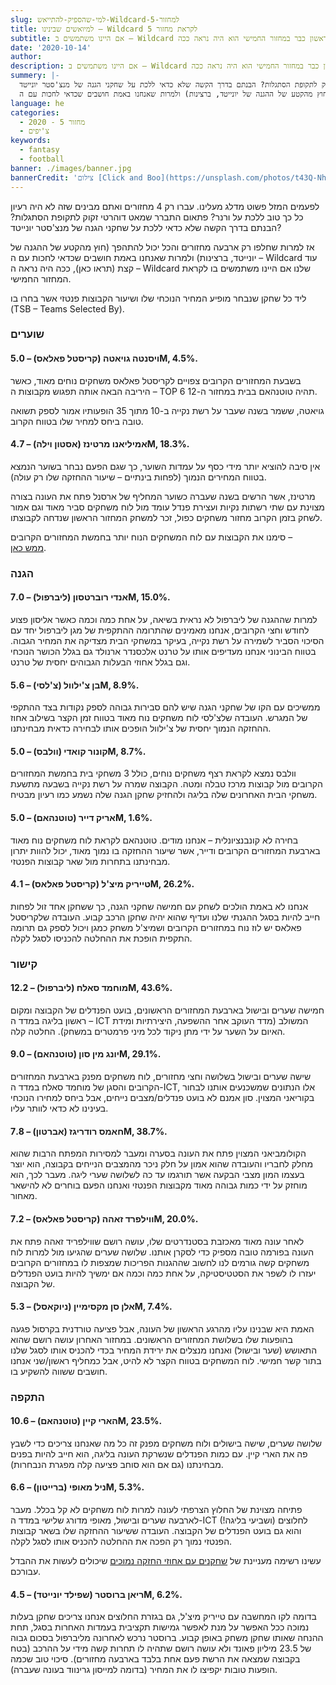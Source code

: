 ```yaml
---
slug: למי-שהספיק-להתייאש-Wildcard-למחזור-5
title: למיואשים שבינינו – Wildcard לקראת מחזור 5
subtitle: אם היינו משתמשים ב – Wildcard הראשון כבר במחזור החמישי הוא היה נראה ככה.
date: '2020-10-14'
author:
description: אם היינו משתמשים ב – Wildcard הראשון כבר במחזור החמישי הוא היה נראה ככה.
summery: |-
  לפעמים המזל פשוט מדלג מעלינו. עברו רק 4 מחזורים ואתם מבינים שזה לא היה רעיון כל כך טוב ללכת על ורנר? פתאום התברר שמאט דוהרטי זקוק לתקופת הסתגלות? הבנתם בדרך הקשה שלא כדאי ללכת על שחקני הגנה של מנצ'סטר יונייטד?
  אז למרות שחלפו רק ארבעה מחזורים והכל יכול להתהפך (חוץ מהקטע של ההגנה של יונייטד, ברצינות) ולמרות שאנחנו באמת חושבים שכדאי לחכות עם ה – Wildcard עוד קצת, ככה היה נראה ה – Wildcard שלנו אם היינו משתמשים בו לקראת המחזור החמישי.
language: he
categories:
  - מחזור 5 - 2020
  - צ'יפים
keywords:
  - fantasy
  - football
banner: ./images/banner.jpg
bannerCredit: 'צילום [Click and Boo](https://unsplash.com/photos/t43Q-NhSqhU) ב [Unsplash](https://unsplash.com)'
---
```


<p>
  לפעמים המזל פשוט מדלג מעלינו. עברו רק 4 מחזורים ואתם מבינים שזה לא היה רעיון
  כל כך טוב ללכת על ורנר? פתאום התברר שמאט דוהרטי זקוק לתקופת הסתגלות? הבנתם
  בדרך הקשה שלא כדאי ללכת על שחקני הגנה של מנצ'סטר יונייטד?
</p>
<p>
  אז למרות שחלפו רק ארבעה מחזורים והכל יכול להתהפך (חוץ מהקטע של ההגנה של
  יונייטד, ברצינות) ולמרות שאנחנו באמת חושבים שכדאי לחכות עם ה – Wildcard עוד
  קצת (תראו כאן), ככה היה נראה ה – Wildcard שלנו אם היינו משתמשים בו לקראת
  המחזור החמישי.
</p>
<p>
  ליד כל שחקן שנבחר מופיע המחיר הנוכחי שלו ושיעור הקבוצות פנטזי אשר בחרו בו<br />(TSB
  – Teams Selected By).
</p>
<h3>שוערים</h3>
<h4>ויסנטה גויאטה (קריסטל פאלאס) – 5.0M, 4.5%.</h4>
<p>
  בשבעת המחזורים הקרובים צפויים לקריסטל פאלאס משחקים נוחים מאוד, כאשר היריבה
  הבאה אותה תפגוש מקבוצות ה – TOP 6 תהיה טוטנהאם בבית במחזור ה-12.
</p>
<p>
  גויאטה, ששמר בשנה שעבר על רשת נקייה ב-10 מתוך 35 הופעותיו אמור לספק תשואה טובה
  ביחס למחיר שלו בטווח הקרוב.
</p>
<h4>אמיליאנו מרטינז (אסטון וילה) – 4.7M, 18.3%.</h4>
<p>
  אין סיבה להוציא יותר מידי כסף על עמדות השוער, כך שגם הפעם נבחר בשוער הנמצא
  בטווח המחירים הנמוך (לפחות בינתיים – שיעור ההחזקה שלו רק עולה).
</p>
<p>
  מרטינז, אשר הרשים בשנה שעברה כשוער המחליף של ארסנל פתח את העונה בצורה מצוינת
  עם שתי רשתות נקיות ועצירת פנדל עומד מול לוח משחקים סביר מאוד וגם אמור לשחק
  בזמן הקרוב מחזור משחקים כפול, זכר למשחק המחזור הראשון שנדחה לקבוצתו.
</p>
<p class="comment-link">
  סימנו את הקבוצות עם לוח המשחקים הנוח יותר בחמשת המחזורים הקרובים – <br/><a href="סקירת-לוח-משחקים-מחזורים-5-9">ממש כאן</a>.
</p>
<h3>הגנה</h3>
<h4>אנדי רוברטסון (ליברפול) – 7.0M, 15.0%.</h4>
<p>
  למרות שההגנה של ליברפול לא נראית בשיאה, על אחת כמה וכמה כאשר אליסון פצוע לחודש
  וחצי הקרובים, אנחנו מאמינים שהתרומה ההתקפית של מגן ליברפול יחד עם הסיכוי הסביר
  לשמירה על רשת נקייה, בעיקר במשחקי הבית מצדיקה את המחיר הגבוה. בטווח הבינוני
  אנחנו מעדיפים אותו על טרנט אלכסנדר ארנולד גם בגלל הכושר הנוכחי וגם בגלל אחוזי
  הבעלות הגבוהים יחסית של טרנט.
</p>
<h4>בן צ'ילוול (צ'לסי) – 5.6M, 8.9%.</h4>
<p>
  ממשיכים עם הקו של שחקני הגנה שיש להם סבירות גבוהה לספק נקודות בצד ההתקפי של
  המגרש. העובדה שלצ'לסי לוח משחקים נוח מאוד בטווח זמן הקצר בשילוב אחוז ההחזקה
  הנמוך יחסית של צ'ילוול הופכים אותו לבחירה כדאית מבחינתנו.
</p>
<h4>קונור קואדי (וולבס) – 5.0M, 8.7%.</h4>
<p>
  וולבס נמצא לקראת רצף משחקים נוחים, כולל 3 משחקי בית בחמשת המחזורים הקרובים מול
  קבוצות מרכז טבלה ומטה. הקבוצה שמרה על רשת נקייה בשבעה מתשעת משחקי הבית
  האחרונים שלה בליגה ולהחזיק שחקן הגנה שלה נשמע כמו רעיון מבטיח.
</p>
<h4>אריק דייר (טוטנהאם) – 5.0M, 1.6%.</h4>
<p>
  בחירה לא קונבנציונלית – אנחנו מודים. טוטנהאם לקראת לוח משחקים נוח מאוד בארבעת
  המחזורים הקרובים ודייר, אשר שיעור ההחזקה בו נמוך מאוד, יכול להוות יתרון
  מבחינתנו בתחרות מול שאר קבוצות הפנטזי.
</p>
<h4>טייריק מיצ'ל (קריסטל פאלאס) – 4.1M, 26.2%.</h4>
<p>
  אנחנו לא באמת הולכים לשחק עם חמישה שחקני הגנה, כך ששחקן אחד זול לפחות חייב
  להיות בסגל ההגנתי שלנו ועדיף שהוא יהיה שחקן הרכב קבוע. העובדה שלקריסטל פאלאס
  יש לוז נוח במחזורים הקרובים ושמיצ'ל משחק כמגן ויכול לספק גם תרומה התקפית הופכת
  את ההחלטה להכניסו לסגל לקלה.
</p>
<h3>קישור</h3>
<h4>מוחמד סאלח (ליברפול) – 12.2M, 43.6%.</h4>
<p>
  חמישה שערים ובישול בארבעת המחזורים הראשונים, בועט הפנדלים של הקבוצה ומקום
  ראשון בליגה במדד ה – ICT המשולב (מדד העוקב אחר ההשפעה, היצירתיות ומידת האיום
  על השער על ידי מתן ניקוד לכל מיני פרמטרים במשחק). החלטה קלה.
</p>
<h4>יונג מין סון (טוטנהאם) – 9.0M, 29.1%.</h4>
<p>
  שישה שערים ובישול בשלושה וחצי מחזורים, לוח משחקים מפנק בארבעת המחזורים הקרובים
  והסגן של מוחמד סאלח במדד ה-ICT, אלו הנתונים שמשכנעים אותנו לבחור בקוריאני
  המצוין. סון אמנם לא בועט פנדלים/מצבים נייחים, אבל ביחס למחירו הנוכחי בעינינו
  לא כדאי לוותר עליו.
</p>
<h4>חאמס רודריגז (אברטון) – 7.8M, 38.7%.</h4>
<p>
  הקולומביאני המצוין פתח את העונה בסערה ומעבר למסירות המפתח הרבות שהוא מחלק
  לחבריו והעובדה שהוא אמון על חלק ניכר מהמצבים הנייחים בקבוצה, הוא יוצר בעצמו
  המון מצבי הבקעה אשר תורגמו עד כה לשלושה שערי ליגה. מעבר לכך, הוא מוחזק על ידי
  כמות גבוהה מאוד מקבוצות הפנטזי ואנחנו הפעם בוחרים לא להישאר מאחור.
</p>
<h4>ווילפרד זאהה (קריסטל פאלאס) – 7.2M, 20.0%.</h4>
<p>
  לאחר עונה מאוד מאכזבת בסטנדרטים שלו, עושה רושם שווילפריד זאהה פתח את העונה
  בפורמה טובה מספיק כדי לסקרן אותנו. שלושה שערים שהגיעו מול למרות לוח משחקים קשה
  גורמים לנו לחשוב שההגנות הפריכות שמצפות לו במחזורים הקרובים יעזרו לו לשפר את
  הסטטיסטיקה, על אחת כמה וכמה אם ימשיך להיות בועט הפנדלים של הקבוצה.
</p>
<h4>אלן סן מקסימיין (ניוקאסל) – 5.3M, 7.4%.</h4>
<p>
  האמת היא שבנינו עליו מהרגע הראשון של העונה, אבל פציעה טורדנית בקרסול פגעה
  בהופעות שלו בשלושת המחזורים הראשונים. במחזור האחרון עושה רושם שהוא התאושש (שער
  ובישול) ואנחנו מנצלים את ירידת המחיר בכדי להכניס אותו לסגל שלנו בתור קשר
  חמישי. לוח המשחקים בטווח הקצר לא להיט, אבל כמחליף ראשון/שני אנחנו חושבים ששווה
  להשקיע בו.
</p>
<h3>התקפה</h3>
<h4>הארי קיין (טוטנהאם) – 10.6M, 23.5%.</h4>
<p>
  שלושה שערים, שישה בישולים ולוח משחקים מפנק זה כל מה שאנחנו צריכים כדי לשבץ פה
  את הארי קיין. עם כמות הפנדלים שנשרקת העונה בליגה, הוא חייב להיות בפנים
  מבחינתנו (גם אם הוא סוחב פציעה קלה מפגרת הנבחרות).
</p>
<h4>ניל מאופי (ברייטון) – 6.6M, 5.3%.</h4>
<p>
  פתיחה מצוינת של החלוץ הצרפתי לעונה למרות לוח משחקים לא קל בכלל. מעבר לארבעה
  שערים ובישול, מאופי מדורג שלישי במדד ה-ICT לחלוצים (ושביעי בליגה!) והוא גם
  בועט הפנדלים של הקבוצה. העובדה ששיעור ההחזקה שלו בשאר קבוצות הפנטזי נמוך רק
  הפכה את ההחלטה להכניס אותו לסגל לקלה.
</p>
<p class="comment-link">
  עשינו רשימה מעניינת של <a href="Differentials-מחזור-5">שחקנים עם אחוזי החזקה נמוכים</a> שיכולים לעשות את ההבדל
  עבורכם.
</p>
<h4>ריאן ברוסטר (שפילד יונייטד) – 4.5M, 6.2%.</h4>
<p>
  בדומה לקו המחשבה עם טייריק מיצ'ל, גם בגזרת החלוצים אנחנו צריכים שחקן בעלות
  נמוכה ככל האפשר על מנת לאפשר גמישות תקציבית בעמדות האחרות בסגל, תחת ההנחה
  שאותו שחקן משחק באופן קבוע. ברוסטר נרכש לאחרונה מליברפול בסכום גבוה של 23.5
  מיליון פאונד ולא עושה רושם שתהיה לו תחרות קשה מידי על ההרכב (בטח בקבוצה שמצאה
  את הרשת פעם אחת בלבד בארבעה מחזורים). סיכוי טוב שכמה הופעות טובות יקפיצו לו את
  המחיר (בדומה למייסון גרינווד בעונה שעברה).
</p>

